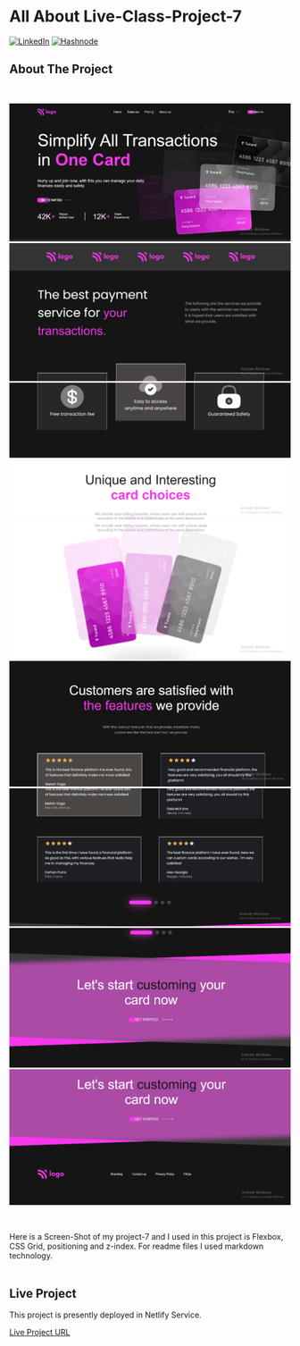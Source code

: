 <!-- Intro -->
# All About Live-Class-Project-7

<!-- Social Links -->
[![LinkedIn][linkedin-shield]][linkedin-url]
[![Hashnode][hashnode-shield]][hashnode-url]

<!-- PROJECT LOGO -->


<!-- ABOUT THE PROJECT -->

## About The Project
<br>

![Project 7](./ScreenShot/snap-project-07-1.png)
![Project 7](./ScreenShot/snap-project-07-2.png)
![Project 7](./ScreenShot/snap-project-07-3.png)
![Project 7](./ScreenShot/snap-project-07-4.png)
![Project 7](./ScreenShot/snap-project-07-5.png)
![Project 7](./ScreenShot/snap-project-07-6.png)
![Project 7](./ScreenShot/snap-project-07-7.png)
![Project 7](./ScreenShot/snap-project-07-8.png)

<br>

Here is a Screen-Shot of my project-7 and I used in this project is Flexbox, CSS Grid, positioning and z-index. For readme files I used markdown technology.
<br>
<br>

## Live Project

This project is presently deployed in Netlify Service.



[Live Project URL](https://uu02344-creditcard-landing-page.netlify.app/)
<br>


[linkedin-shield]: https://img.shields.io/badge/-LinkedIn-black.svg?style=for-the-badge&logo=linkedin&colorB=0B5FBB
[linkedin-url]: https://www.linkedin.com/in/usama-usman-7331a3248/

<!-- Hashnode -->

[hashnode-shield]: https://img.shields.io/badge/Hashnode-2962FF?style=for-the-badge&logo=hashnode&logoColor=white
[hashnode-url]: https://usama400.hashnode.dev/
